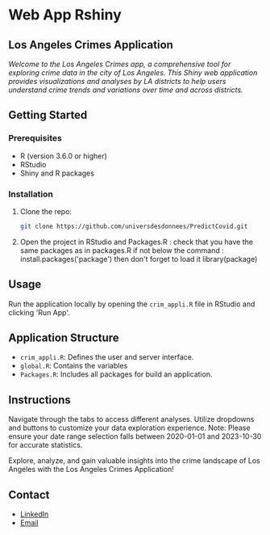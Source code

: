 # Web App Rshiny 
## Los Angeles Crimes Application 

*Welcome to the Los Angeles Crimes app, a comprehensive tool for exploring crime data in the city of Los Angeles. This Shiny web application provides visualizations and analyses by LA districts to help users understand crime trends and variations over time and across districts.*

## Getting Started

### Prerequisites

- R (version 3.6.0 or higher)
- RStudio
- Shiny and R packages

### Installation

1. Clone the repo:
   ```sh
   git clone https://github.com/universdesdonnees/PredictCovid.git
   ```
2. Open the project in RStudio and Packages.R : 
check that you have the same packages as in packages.R if not below the command :  
install.packages('package')
then don't forget to load it
library(package)

## Usage

Run the application locally by opening the `crim_appli.R` file in RStudio and clicking 'Run App'. 

## Application Structure

- `crim_appli.R`: Defines the user and server interface.
- `global.R`: Contains the variables 
- `Packages.R`: Includes all packages for build an application.

## Instructions 

Navigate through the tabs to access different analyses.
Utilize dropdowns and buttons to customize your data exploration experience.
Note: Please ensure your date range selection falls between 2020-01-01 and 2023-10-30 for accurate statistics.

Explore, analyze, and gain valuable insights into the crime landscape of Los Angeles with the Los Angeles Crimes Application!




## Contact
 
- [LinkedIn](https://www.linkedin.com/in/damienlauger/) 
- [Email](damien.lauger.edu@groupe-gema.com)

